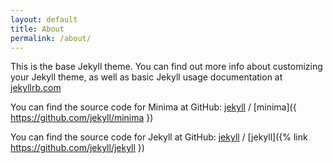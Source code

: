 ```yaml
---
layout: default
title: About
permalink: /about/
---
```


This is the base Jekyll theme. You can find out more info about customizing your Jekyll theme, as well as basic Jekyll usage documentation at [jekyllrb.com](https://jekyllrb.com/)

You can find the source code for Minima at GitHub:
[jekyll][jekyll-organization] /
[minima]({ https://github.com/jekyll/minima })

You can find the source code for Jekyll at GitHub:
[jekyll][jekyll-organization] /
[jekyll]({% link https://github.com/jekyll/jekyll })


[jekyll-organization]: (https://github.com/jekyll)
